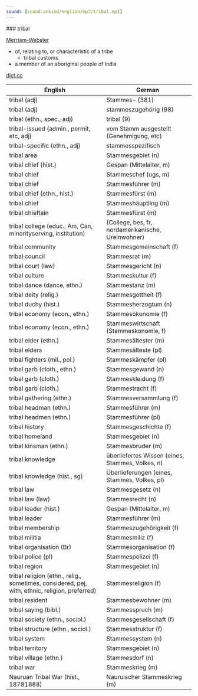 ```yaml
---
sound: [sound:ankimd/english/mp3/tribal.mp3]
---
```


\### tribal

[Merriam-Webster](https://www.merriam-webster.com/dictionary/tribal)

- of, relating to, or characteristic of a tribe
    - tribal customs
- a member of an aboriginal people of India

[dict.cc](https://www.dict.cc/tribal)

| English        | German       |
| -------------- | ------------ |
| tribal (adj) | Stammes- (381) |
| tribal (adj) | stammeszugehörig (98) |
| tribal (ethn., spec., adj) | tribal (9) |
| tribal-issued (admin., permit, etc, adj) | vom Stamm ausgestellt (Genehmigung, etc) |
| tribal-specific (ethn., adj) | stammesspezifisch |
| tribal area | Stammesgebiet (n) |
| tribal chief (hist.) | Gespan (Mittelalter, m) |
| tribal chief | Stammeschef (ugs, m) |
| tribal chief | Stammesführer (m) |
| tribal chief (ethn., hist.) | Stammesfürst (m) |
| tribal chief | Stammeshäuptling (m) |
| tribal chieftain | Stammesfürst (m) |
| tribal college (educ., Am, Can, minorityserving, institution) |  (College, bes, fr, nordamerikanische, Ureinwohner) |
| tribal community | Stammesgemeinschaft (f) |
| tribal council | Stammesrat (m) |
| tribal court (law) | Stammesgericht (n) |
| tribal culture | Stammeskultur (f) |
| tribal dance (dance, ethn.) | Stammestanz (m) |
| tribal deity (relig.) | Stammesgottheit (f) |
| tribal duchy (hist.) | Stammesherzogtum (n) |
| tribal economy (econ., ethn.) | Stammesökonomie (f) |
| tribal economy (econ., ethn.) | Stammeswirtschaft (Stammeskonomie, f) |
| tribal elder (ethn.) | Stammesältester (m) |
| tribal elders | Stammesälteste (pl) |
| tribal fighters (mil., pol.) | Stammeskämpfer (pl) |
| tribal garb (cloth., ethn.) | Stammesgewand (n) |
| tribal garb (cloth.) | Stammeskleidung (f) |
| tribal garb (cloth.) | Stammestracht (f) |
| tribal gathering (ethn.) | Stammesversammlung (f) |
| tribal headman (ethn.) | Stammesführer (m) |
| tribal headmen (ethn.) | Stammesführer (pl) |
| tribal history | Stammesgeschichte (f) |
| tribal homeland | Stammesgebiet (n) |
| tribal kinsman (ethn.) | Stammesbruder (m) |
| tribal knowledge | überliefertes Wissen (eines, Stammes, Volkes, n) |
| tribal knowledge (hist., sg) | Überlieferungen (eines, Stammes, Volkes, pl) |
| tribal law | Stammesgesetz (n) |
| tribal law (law) | Stammesrecht (n) |
| tribal leader (hist.) | Gespan (Mittelalter, m) |
| tribal leader | Stammesführer (m) |
| tribal membership | Stammeszugehörigkeit (f) |
| tribal militia | Stammesmiliz (f) |
| tribal organisation (Br) | Stammesorganisation (f) |
| tribal police (pl) | Stammespolizei (f) |
| tribal region | Stammesgebiet (n) |
| tribal religion (ethn., relig., sometimes, considered, pej, with, ethnic, religion, preferred) | Stammesreligion (f) |
| tribal resident | Stammesbewohner (m) |
| tribal saying (bibl.) | Stammesspruch (m) |
| tribal society (ethn., sociol.) | Stammesgesellschaft (f) |
| tribal structure (ethn., sociol.) | Stammesstruktur (f) |
| tribal system | Stammessystem (n) |
| tribal territory | Stammesgebiet (n) |
| tribal village (ethn.) | Stammesdorf (n) |
| tribal war | Stammeskrieg (m) |
| Nauruan Tribal War (hist., 18781888) | Nauruischer Stammeskrieg (m) |
